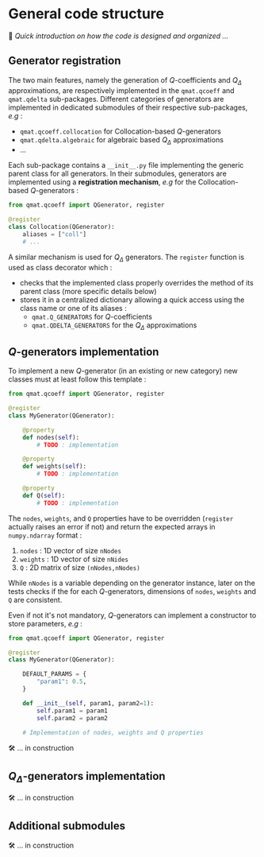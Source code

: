 # General code structure

📜 _Quick introduction on how the code is designed and organized ..._

## Generator registration

The two main features, namely the generation of $Q$-coefficients and $Q_\Delta$ approximations,
are respectively implemented in the `qmat.qcoeff` and `qmat.qdelta` sub-packages.
Different categories of generators are implemented in dedicated submodules of their respective sub-packages,
_e.g_ : 

- `qmat.qcoeff.collocation` for Collocation-based $Q$-generators 
- `qmat.qdelta.algebraic` for algebraic based $Q_\Delta$ approximations
- ...

Each sub-package contains a `__init__.py` file implementing the generic parent class for all generators.
In their submodules, generators are implemented using a **registration mechanism**, 
_e.g_ for the Collocation-based $Q$-generators :

```python
from qmat.qcoeff import QGenerator, register

@register
class Collocation(QGenerator):
    aliases = ["coll"]
    # ...
```

A similar mechanism is used for $Q_\Delta$ generators. The `register` function is used as class decorator which :

- checks that the implemented class properly overrides the method of its parent class (more specific details below)
- stores it in a centralized dictionary allowing a quick access using the class name or one of its aliases :
    - `qmat.Q_GENERATORS` for $Q$-coefficients 
    - `qmat.QDELTA_GENERATORS` for the $Q_\Delta$ approximations

## $Q$-generators implementation

To implement a new $Q$-generator (in an existing or new category) new classes must at least follow this template :

```python
from qmat.qcoeff import QGenerator, register

@register
class MyGenerator(QGenerator):

    @property
    def nodes(self):
        # TODO : implementation

    @property
    def weights(self):
        # TODO : implementation

    @property
    def Q(self):
        # TODO : implementation
```

The `nodes`, `weights`, and `Q` properties have to be overridden 
(`register` actually raises an error if not) and return 
the expected arrays in `numpy.ndarray` format :

1. `nodes` : 1D vector of size `nNodes`
2. `weights` : 1D vector of size `nNides`
3. `Q` : 2D matrix of size `(nNodes,nNodes)`

While `nNodes` is a variable depending on the generator instance, later on the tests checks if the for each $Q$-generators, dimensions of `nodes`, `weights` and `Q` are consistent.

Even if not it's not mandatory, $Q$-generators can implement a constructor to store parameters, _e.g_ :

```python
from qmat.qcoeff import QGenerator, register

@register
class MyGenerator(QGenerator):

    DEFAULT_PARAMS = {
        "param1": 0.5,
    }

    def __init__(self, param1, param2=1):
        self.param1 = param1
        self.param2 = param2

    # Implementation of nodes, weights and Q properties
```





🛠️ ... in construction

## $Q_\Delta$-generators implementation

🛠️ ... in construction

## Additional submodules

🛠️ ... in construction